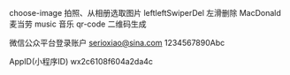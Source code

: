 ﻿choose-image 拍照、从相册选取图片
leftleftSwiperDel 左滑删除
MacDonald  麦当劳
music 音乐
qr-code 二维码生成



微信公众平台登录账户
serioxiao@sina.com   1234567890Abc

AppID(小程序ID)	wx2c6108f604a2da4c